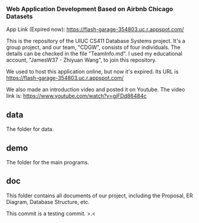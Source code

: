 ### Web Application Development Based on Airbnb Chicago Datasets

App Link (Expired now): https://flash-garage-354803.uc.r.appspot.com/

This is the repository of the UIUC CS411 Database Systems project. It's a group project, and our team, "CDGW", consists of four individuals. The details can be checked in the file "TeamInfo.md". I used my educational account, "JamesW37 - Zhiyuan Wang", to join this repository.

We used to host this application online, but now it's expired. Its URL is https://flash-garage-354803.uc.r.appspot.com/

We also made an introduction video and posted it on Youtube. The video link is: https://www.youtube.com/watch?v=gjFDd86484c

## data

The folder for data.

## demo

The folder for the main programs.

## doc

This folder contains all documents of our project, including the Proposal, ER Diagram, Database Structure, etc.

This commit is a testing commit. >.<
